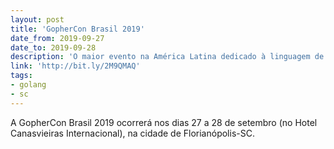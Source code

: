 ```yaml
---
layout: post
title: 'GopherCon Brasil 2019'
date_from: 2019-09-27
date_to: 2019-09-28
description: 'O maior evento na América Latina dedicado à linguagem de programação Go.'
link: 'http://bit.ly/2M9QMAQ'
tags:
- golang
- sc
---
```


A GopherCon Brasil 2019 ocorrerá nos dias 27 a 28 de setembro (no Hotel Canasvieiras Internacional), na cidade de Florianópolis-SC.
